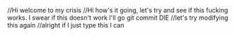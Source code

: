 //Hi welcome to my crisis
 //Hi how's it going, let's try and see if this fucking works. I swear if this doesn't work I'll go git commit DIE
 //let's try modifying this again
    //alright if I just type this I can
    